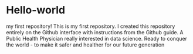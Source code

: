 # Hello-world
my first repository! This is my first repository. I created this repository entirely on the Github interface with instructions from the Github guide.
A Public Health Physician really interested in data science. Ready to conquer the world - to make it safer and healther for our future generation
